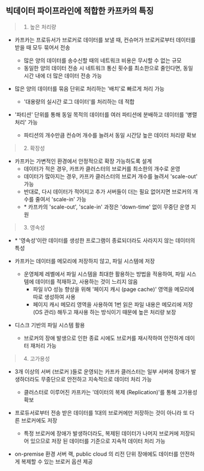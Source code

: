 ## 빅데이터 파이프라인에 적합한 카프카의 특징 

> 1. 높은 처리량

- 카프카는 프로듀서가 브로커로 데이터를 보낼 때, 컨슈머가 브로커로부터 데이터를 받을 때 모두 묶어서 전송
  - 많은 양의 데이터를 송수신할 때의 네트워크 비용은 무시할 수 없는 규모
  - 동일한 양의 데이터 전송 시 네트워크 통신 횟수를 최소한으로 줄인다면, 동일 시간 내에 더 많은 데이터 전송 가능

- 많은 양의 데이터를 묶음 단위로 처리하는 '배치'로 빠르게 처리 가능 
  - '대용량의 실시간 로그 데이터'를 처리하는 데 적합

- '파티션' 단위를 통해 동일 목적의 데이터를 여러 파티션에 분배하고 데이터를 '병렬 처리' 가능
  - 파티션의 개수만큼 컨슈머 개수를 늘려서 동일 시간당 높은 데이터 처리량 확보 

> 2. 확장성

- 카프카는 가변적인 환경에서 안정적으로 확장 가능하도록 설계
  - 데이터가 적은 경우, 카프카 클러스터의 브로커를 최소한의 개수로 운영
  - 데이터가 많아지는 경우, 카프카 클러스터의 브로커 개수를 늘려서 'scale-out' 가능
  - 반대로, 다시 데이터가 적어지고 추가 서버들이 더는 필요 없어지면 브로커의 개수를 줄여서 'scale-in' 가능
  - \* 카프카의 'scale-out', 'scale-in' 과정은 'down-time' 없이 무중단 운영 지원


> 3. 영속성

- \* '영속성'이란 데이터를 생성한 프로그램이 종료되더라도 사라지지 않는 데이터의 특성

- 카프카는 데이터를 메모리에 저장하지 않고, 파일 시스템에 저장 
  - 운영체제 레벨에서 파일 시스템을 최대한 활용하는 방법을 적용하여, 파일 시스템에 데이터를 적재하고, 사용하는 것이 느리지 않음
    - 파일 I/O 성능 향상을 위해 '페이지 캐시 (page cache)' 영역을 메모리에 따로 생성하여 사용
    - 페이지 캐시 메모리 영역을 사용하여 1번 읽은 파일 내용은 메모리에 저장 (OS 관리) 해두고 재사용 하는 방식이기 때문에 높은 처리량 보장

- 디스크 기반의 파일 시스템 활용
  - 브로커의 장애 발생으로 인한 종료 시에도 브로커를 재시작하여 안전하게 데이터 재처리 가능

> 4. 고가용성

- 3개 이상의 서버 (브로커 )들로 운영되는 카프카 클러스터는 일부 서버에 장애가 발생하더라도 무중단으로 안전하고 지속적으로 데이터 처리 가능
  - 클러스터로 이루어진 카프카는 '데이터의 복제 (Replication)'를 통해 고가용성 확보

- 프로듀서로부터 전송 받은 데이터를 1대의 브로커에만 저장하는 것이 아니라 또 다른 브로커에도 저장
  - 특정 브로커에 장애가 발생하더라도, 복제된 데이터가 나머지 브로커에 저장되어 있으므로 저장 된 데이터를 기준으로 지속적 데이터 처리 가능

- on-premise 환경 서버 랙, public cloud 의 리전 단위 장애에도 데이터를 안전하게 복제할 수 있는 브로커 옵션 제공
